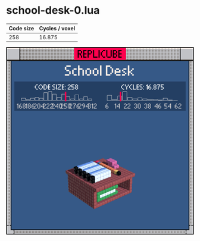 # school-desk-0.lua

| Code size | Cycles / voxel |
| --------- | -------------- |
| 258       | 16.875         |

![](school-desk-0.png)
